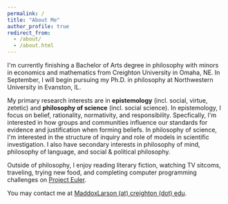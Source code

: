 ```yaml
---
permalink: /
title: "About Me"
author_profile: true
redirect_from: 
  - /about/
  - /about.html
---
```


I'm currently finishing a Bachelor of Arts degree in philosophy with minors in economics and mathematics from Creighton University in Omaha, NE. In September, I will begin pursuing my Ph.D. in philosophy at Northwestern University in Evanston, IL.

<!-- I'm a first-year Ph.D. student in the Department of Philosophy at Northwestern University in Evanston, IL. I hold a Bachelor of Arts, *cum laude*, in philosophy with minors in economics and mathematics from Creighton University in Omaha, NE. -->

My primary research interests are in **epistemology** (incl. social, virtue, zetetic) and **philosophy of science** (incl. social science). In epistemology, I focus on belief, rationality, normativity, and responsibility. Specfically, I'm interested in how groups and communities influence our standards for evidence and justification when forming beliefs. In philosophy of science, I'm interested in the structure of inquiry and role of models in scientific investigation. I also have secondary interests in philosophy of mind, philosophy of language, and social & political philosophy.

<!-- I'm also passionate about getting undergraduate students involved in philosophy. While at Creighton, I served as the Co-Chair of the [Midwest Undergraduate Philosophy Conference](https://sites.google.com/view/midwest-undergrad-philosophy/home "Midwest Undergraduate Philosophy Conference") Organizing Committee and helped host the most competitive conference in its 25 year history. At Northwestern, I am involved with the Minorities and Philosophy chapter. Resources for all undergraduate students interested in pursuing philosophy are available [here](/more/). -->

Outside of philosophy, I enjoy reading literary fiction, watching TV sitcoms, traveling, trying new food, and completing computer programming challenges on [Project Euler](https://projecteuler.net/profile/tinygenius.png).

You may contact me at [MaddoxLarson (at) creighton (dot) edu](mailto:maddoxlarson@creighton.edu).
<!-- You may contact me at [MaddoxLarson (at) u (dot) northwestern (dot) edu](mailto:maddoxlarson2030@u.northwestern.edu). -->
